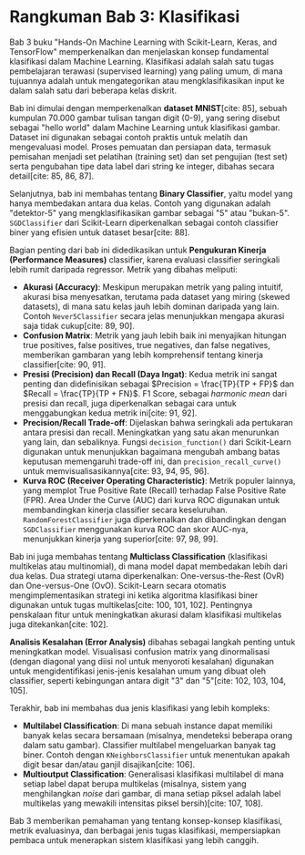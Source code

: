 # Rangkuman Bab 3: Klasifikasi

Bab 3 buku "Hands-On Machine Learning with Scikit-Learn, Keras, and TensorFlow" memperkenalkan dan menjelaskan konsep fundamental klasifikasi dalam Machine Learning. Klasifikasi adalah salah satu tugas pembelajaran terawasi (supervised learning) yang paling umum, di mana tujuannya adalah untuk mengategorikan atau mengklasifikasikan input ke dalam salah satu dari beberapa kelas diskrit.

Bab ini dimulai dengan memperkenalkan **dataset MNIST**[cite: 85], sebuah kumpulan 70.000 gambar tulisan tangan digit (0-9), yang sering disebut sebagai "hello world" dalam Machine Learning untuk klasifikasi gambar. Dataset ini digunakan sebagai contoh praktis untuk melatih dan mengevaluasi model. Proses pemuatan dan persiapan data, termasuk pemisahan menjadi set pelatihan (training set) dan set pengujian (test set) serta pengubahan tipe data label dari string ke integer, dibahas secara detail[cite: 85, 86, 87].

Selanjutnya, bab ini membahas tentang **Binary Classifier**, yaitu model yang hanya membedakan antara dua kelas. Contoh yang digunakan adalah "detektor-5" yang mengklasifikasikan gambar sebagai "5" atau "bukan-5". `SGDClassifier` dari Scikit-Learn diperkenalkan sebagai contoh classifier biner yang efisien untuk dataset besar[cite: 88].

Bagian penting dari bab ini didedikasikan untuk **Pengukuran Kinerja (Performance Measures)** classifier, karena evaluasi classifier seringkali lebih rumit daripada regressor. Metrik yang dibahas meliputi:
* **Akurasi (Accuracy)**: Meskipun merupakan metrik yang paling intuitif, akurasi bisa menyesatkan, terutama pada dataset yang miring (skewed datasets), di mana satu kelas jauh lebih dominan daripada yang lain. Contoh `Never5Classifier` secara jelas menunjukkan mengapa akurasi saja tidak cukup[cite: 89, 90].
* **Confusion Matrix**: Metrik yang jauh lebih baik ini menyajikan hitungan true positives, false positives, true negatives, dan false negatives, memberikan gambaran yang lebih komprehensif tentang kinerja classifier[cite: 90, 91].
* **Presisi (Precision) dan Recall (Daya Ingat)**: Kedua metrik ini sangat penting dan didefinisikan sebagai $Precision = \frac{TP}{TP + FP}$ dan $Recall = \frac{TP}{TP + FN}$. F1 Score, sebagai *harmonic mean* dari presisi dan recall, juga diperkenalkan sebagai cara untuk menggabungkan kedua metrik ini[cite: 91, 92].
* **Precision/Recall Trade-off**: Dijelaskan bahwa seringkali ada pertukaran antara presisi dan recall. Meningkatkan yang satu akan menurunkan yang lain, dan sebaliknya. Fungsi `decision_function()` dari Scikit-Learn digunakan untuk menunjukkan bagaimana mengubah ambang batas keputusan memengaruhi trade-off ini, dan `precision_recall_curve()` untuk memvisualisasikannya[cite: 93, 94, 95, 96].
* **Kurva ROC (Receiver Operating Characteristic)**: Metrik populer lainnya, yang memplot True Positive Rate (Recall) terhadap False Positive Rate (FPR). Area Under the Curve (AUC) dari kurva ROC digunakan untuk membandingkan kinerja classifier secara keseluruhan. `RandomForestClassifier` juga diperkenalkan dan dibandingkan dengan `SGDClassifier` menggunakan kurva ROC dan skor AUC-nya, menunjukkan kinerja yang superior[cite: 97, 98, 99].

Bab ini juga membahas tentang **Multiclass Classification** (klasifikasi multikelas atau multinomial), di mana model dapat membedakan lebih dari dua kelas. Dua strategi utama diperkenalkan: One-versus-the-Rest (OvR) dan One-versus-One (OvO). Scikit-Learn secara otomatis mengimplementasikan strategi ini ketika algoritma klasifikasi biner digunakan untuk tugas multikelas[cite: 100, 101, 102]. Pentingnya penskalaan fitur untuk meningkatkan akurasi dalam klasifikasi multikelas juga ditekankan[cite: 102].

**Analisis Kesalahan (Error Analysis)** dibahas sebagai langkah penting untuk meningkatkan model. Visualisasi confusion matrix yang dinormalisasi (dengan diagonal yang diisi nol untuk menyoroti kesalahan) digunakan untuk mengidentifikasi jenis-jenis kesalahan umum yang dibuat oleh classifier, seperti kebingungan antara digit "3" dan "5"[cite: 102, 103, 104, 105].

Terakhir, bab ini membahas dua jenis klasifikasi yang lebih kompleks:
* **Multilabel Classification**: Di mana sebuah instance dapat memiliki banyak kelas secara bersamaan (misalnya, mendeteksi beberapa orang dalam satu gambar). Classifier multilabel mengeluarkan banyak tag biner. Contoh dengan `KNeighborsClassifier` untuk menentukan apakah digit besar dan/atau ganjil disajikan[cite: 106].
* **Multioutput Classification**: Generalisasi klasifikasi multilabel di mana setiap label dapat berupa multikelas (misalnya, sistem yang menghilangkan *noise* dari gambar, di mana setiap piksel adalah label multikelas yang mewakili intensitas piksel bersih)[cite: 107, 108].

Bab 3 memberikan pemahaman yang tentang konsep-konsep klasifikasi, metrik evaluasinya, dan berbagai jenis tugas klasifikasi, mempersiapkan pembaca untuk menerapkan sistem klasifikasi yang lebih canggih.
